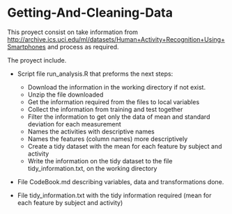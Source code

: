 # Getting-And-Cleaning-Data

This proyect consist on take information from 
http://archive.ics.uci.edu/ml/datasets/Human+Activity+Recognition+Using+Smartphones and process as required. 

The proyect include. 

* Script file run_analysis.R  that preforms the next steps:
	* Download the information in the working directory if not exist. 
	* Unzip the file downloaded
	* Get the information required from the files to local variables
	* Collect the information from training and test together 
	* Filter the information to get only the data of mean and standard deviation for each measurement
	* Names the activities with descriptive names
	* Names the features (column names) more descriptively
	* Create a tidy dataset with the mean for each feature by subject and activity
	* Write the information on the tidy dataset to the file tidy_information.txt, on the working directory 

* File CodeBook.md describing variables, data and transformations done. 
* File tidy_information.txt with the tidy information required (mean for each feature by subject and activity) 
